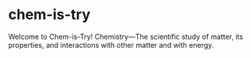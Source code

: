 # chem-is-try
Welcome to Chem-is-Try!  Chemistry—The scientific study of matter, its properties, and interactions with other matter and with energy.
